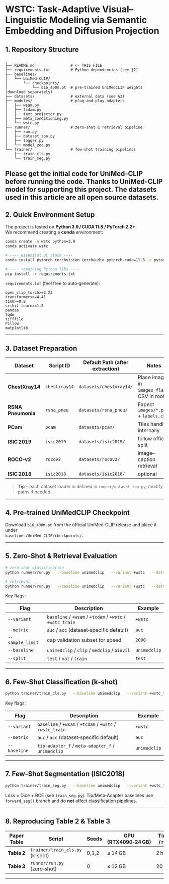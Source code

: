 # WSTC: Task‑Adaptive Visual–Linguistic Modeling via Semantic Embedding and Diffusion Projection

[//]: # (---)

## 1. Repository Structure

```text
.
├── README.md                # <- THIS FILE
├── requirements.txt         # Python dependencies (see §2)
├── baselines/
│   └── UniMed-CLIP/
│       └── checkpoints/
│           └── b16_400m.pt  # pre‑trained UniMedCLIP weights (download separately)
├── datasets/                # external data (see §3)
├── modules/                 # plug‑and‑play adapters
│   ├── wsam.py
│   ├── tcdam.py
│   ├── text_projector.py
│   ├── meta_conditioning.py
│   └── wstc.py
├── runner/                  # zero‑shot & retrieval pipeline
│   ├── run.py
│   ├── dataset_zoo.py
│   ├── logger.py
│   └── model_zoo.py
└── trainer/                 # few‑shot training pipelines
    ├── train_cls.py
    └── train_seg.py
```
Please get the initial code for UniMed-CLIP before running the code. Thanks to UniMed-CLIP model for supporting this project.
The datasets used in this article are all open source datasets.
---

## 2. Quick Environment Setup

The project is tested on **Python 3.9 / CUDA 11.8 / PyTorch 2.2+**.  
We recommend creating a **conda** environment:

```bash
conda create -n wstc python=3.9
conda activate wstc

# ---- essential DL stack ----
conda install pytorch torchvision torchaudio pytorch-cuda=11.8 -c pytorch -c nvidia

# ---- remaining Python libs ----
pip install -r requirements.txt
```

`requirements.txt` (feel free to auto‑generate):

```
open_clip_torch>=2.23
transformers>=4.41
timm>=0.9
scikit-learn>=1.5
pandas
tqdm
tifffile
Pillow
matplotlib
```

---

## 3. Dataset Preparation

| Dataset            | Script ID     | Default Path (after extraction) | Notes |
|--------------------|---------------|---------------------------------|-------|
| **ChestXray14**    | `chestxray14` | `datasets/chestxray14/`         | Place images in `images_flat/`, CSV in root |
| **RSNA Pneumonia** | `rsna_pneu`   | `datasets/rsna_pneu/`           | Expect `images/*.png` + `labels.csv` |
| **PCam**           | `pcam`        | `datasets/pcam/`                | Tiles handled internally |
| **ISIC 2019**      | `isic2019`    | `datasets/isic2019/`            | follow official split |
| **ROCO‑v2**        | `rocov2`      | `datasets/rocov2/`              | image–caption retrieval |
| **ISIC 2018**      | `isic2018`    | `datasets/isic2018/`          | optional |

> **Tip** – each dataset loader is defined in `runner/dataset_zoo.py`; modify paths if needed.

---

## 4. Pre‑trained UniMedCLIP Checkpoint

Download `b16_400m.pt` from the official UniMed‑CLIP release and place it under  
`baselines/UniMed-CLIP/checkpoints/`.

---

## 5. Zero‑Shot & Retrieval Evaluation

```bash
# zero‑shot classification
python runner/run.py   --baseline unimedclip   --variant +wstc   --dataset chestxray14   --batch_size 64   --split test --seed 3 --metric acc --sample_limit 2000 --tau 1.3

# retrieval
python runner/run.py   --baseline unimedclip   --variant +wstc   --dataset rocov2 
```
Key flags:

| Flag             | Description                                               | Example      |
|------------------|-----------------------------------------------------------|--------------|
| `--variant`      | `baseline` / `+wsam` / `+tcdam` / `+wstc` / `+wstc_train` | `+wstc`      |
| `--metric`       | `auc` / `acc` (dataset‑specific default)                  | `auc`        |
| `--sample_limit` | cap validation subset for speed                           | `2000`       |
| `--baseline`     | `unimedclip` / `clip` / `medclip` / `biovil`              | `unimedclip` |
| `--split`        | `test` / `val` / `train`                                  | `test`       |


---

## 6. Few‑Shot Classification (k‑shot)

```bash
python trainer/train_cls.py   --baseline unimedclip   --variant +wstc_train   --dataset chestxray14   --kshot 5   --epochs 20   --batch_size 32
```

Key flags:

| Flag             | Description                                               | Example      |
|------------------|-----------------------------------------------------------|--------------|
| `--variant`      | `baseline` / `+wsam` / `+tcdam` / `+wstc` / `+wstc_train` | `+wstc`      |
| `--metric`       | `auc` / `acc` (dataset‑specific default)                  | `auc`        |
| `--baseline`     | `tip-adapter_f` / `meta-adapter_f` / `unimedclip`         | `unimedclip` |

---

## 7. Few‑Shot Segmentation (ISIC2018)

```bash
python trainer/train_seg.py   --baseline unimedclip   --variant +wstc_train   --dataset isic2018   --epochs 50   --batch_size 32
```

Loss = Dice + BCE (see `train_seg.py`).  Tip/Meta‑Adapter baselines use `forward_seg()` branch and do **not** affect classification pipelines.

---

## 8. Reproducing Table 2 & Table 3

| Paper Table  | Script                           | Seeds | GPU (RTX4090‑24 GB) | Time / run |
|--------------|----------------------------------|-------|---------------------|------------|
| **Table 2**  | `trainer/train_cls.py` (k‑shot)  | 0,1,2 | ≤ 14 GB             | 2 h        |
| **Table 3**  | `runner/run.py` (zero‑shot)      | 0     | ≤ 12 GB             | 20 min     |

---

